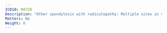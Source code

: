 ```yaml
---
ICD10: M4720
Description: "Other spondylosis with radiculopathy: Multiple sites in spine"
Matters: No
Weight: 0
---
```


